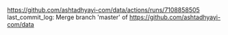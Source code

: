 https://github.com/ashtadhyayi-com/data/actions/runs/7108858505
last_commit_log: Merge branch 'master' of https://github.com/ashtadhyayi-com/data